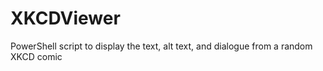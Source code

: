 # XKCDViewer
PowerShell script to display the text, alt text, and dialogue from a random XKCD comic
